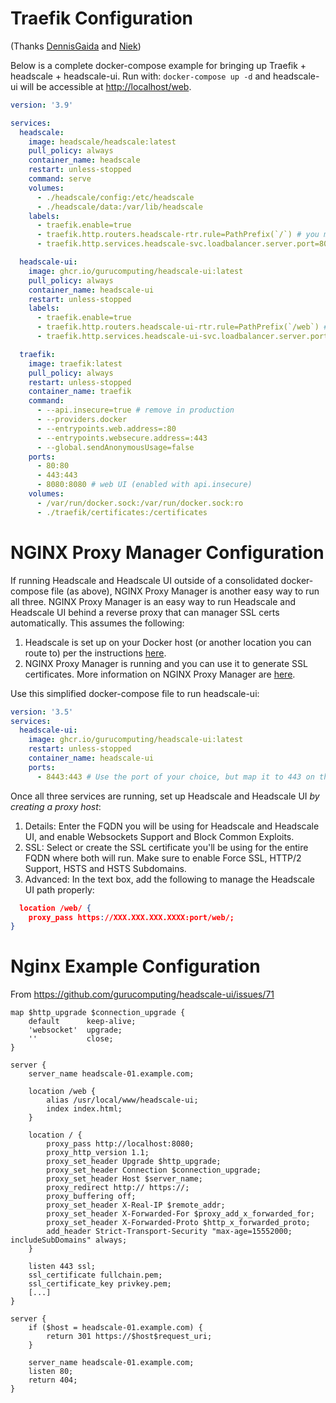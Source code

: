 # Traefik Configuration

(Thanks [DennisGaida](https://github.com/DennisGaida) and [Niek](https://github.com/Niek))

Below is a complete docker-compose example for bringing up Traefik + headscale + headscale-ui. Run with: `docker-compose up -d` and headscale-ui will be accessible at <http://localhost/web>.

```yaml
version: '3.9'

services:
  headscale:
    image: headscale/headscale:latest
    pull_policy: always
    container_name: headscale
    restart: unless-stopped
    command: serve
    volumes:
      - ./headscale/config:/etc/headscale
      - ./headscale/data:/var/lib/headscale
    labels:
      - traefik.enable=true
      - traefik.http.routers.headscale-rtr.rule=PathPrefix(`/`) # you might want to add: && Host(`your.domain.name`)"
      - traefik.http.services.headscale-svc.loadbalancer.server.port=8080

  headscale-ui:
    image: ghcr.io/gurucomputing/headscale-ui:latest
    pull_policy: always
    container_name: headscale-ui
    restart: unless-stopped
    labels:
      - traefik.enable=true
      - traefik.http.routers.headscale-ui-rtr.rule=PathPrefix(`/web`) # you might want to add: && Host(`your.domain.name`)"
      - traefik.http.services.headscale-ui-svc.loadbalancer.server.port=8080

  traefik:
    image: traefik:latest
    pull_policy: always
    restart: unless-stopped
    container_name: traefik
    command:
      - --api.insecure=true # remove in production
      - --providers.docker
      - --entrypoints.web.address=:80
      - --entrypoints.websecure.address=:443
      - --global.sendAnonymousUsage=false
    ports:
      - 80:80
      - 443:443
      - 8080:8080 # web UI (enabled with api.insecure)
    volumes:
      - /var/run/docker.sock:/var/run/docker.sock:ro
      - ./traefik/certificates:/certificates
```

# NGINX Proxy Manager Configuration

If running Headscale and Headscale UI outside of a consolidated docker-compose file (as above), NGINX Proxy Manager is another easy way to run all three. NGINX Proxy Manager is an easy way to run Headscale and Headscale UI behind a reverse proxy that can manager SSL certs automatically. This assumes the following:

1. Headscale is set up on your Docker host (or another location you can route to) per the instructions [here](https://github.com/juanfont/headscale). 
2. NGINX Proxy Manager is running and you can use it to generate SSL certificates. More information on NGINX Proxy Manager are [here](https://github.com/NginxProxyManager/nginx-proxy-manager).

Use this simplified docker-compose file to run headscale-ui:

```yaml
version: '3.5'
services:
  headscale-ui:
    image: ghcr.io/gurucomputing/headscale-ui:latest
    restart: unless-stopped
    container_name: headscale-ui
    ports:
      - 8443:443 # Use the port of your choice, but map it to 443 on the container
```

Once all three services are running, set up Headscale and Headscale UI _by creating a proxy host_:

1. Details: Enter the FQDN you will be using for Headscale and Headscale UI, and enable Websockets Support and Block Common Exploits. 
2. SSL: Select or create the SSL certificate you'll be using for the entire FQDN where both will run. Make sure to enable Force SSL, HTTP/2 Support, HSTS and HSTS Subdomains.
3. Advanced: In the text box, add the following to manage the Headscale UI path properly: 
  ```json
    location /web/ {
      proxy_pass https://XXX.XXX.XXX.XXXX:port/web/;
  }
  ```

# Nginx Example Configuration
From https://github.com/gurucomputing/headscale-ui/issues/71

```
map $http_upgrade $connection_upgrade {
    default      keep-alive;
    'websocket'  upgrade;
    ''           close;
}

server {
    server_name headscale-01.example.com;

    location /web {
        alias /usr/local/www/headscale-ui;
        index index.html;
    }

    location / {
        proxy_pass http://localhost:8080;
        proxy_http_version 1.1;
        proxy_set_header Upgrade $http_upgrade;
        proxy_set_header Connection $connection_upgrade;
        proxy_set_header Host $server_name;
        proxy_redirect http:// https://;
        proxy_buffering off;
        proxy_set_header X-Real-IP $remote_addr;
        proxy_set_header X-Forwarded-For $proxy_add_x_forwarded_for;
        proxy_set_header X-Forwarded-Proto $http_x_forwarded_proto;
        add_header Strict-Transport-Security "max-age=15552000; includeSubDomains" always;
    }

    listen 443 ssl;
    ssl_certificate fullchain.pem;
    ssl_certificate_key privkey.pem;
    [...]
}

server {
    if ($host = headscale-01.example.com) {
        return 301 https://$host$request_uri;
    }

    server_name headscale-01.example.com;
    listen 80;
    return 404;
}
```
